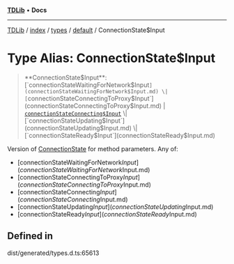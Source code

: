 [**TDLib**](../../../../../../README.md) • **Docs**

***

[TDLib](../../../../../../modules.md) / [index](../../../../../README.md) / [types](../../../README.md) / [default](../README.md) / ConnectionState$Input

# Type Alias: ConnectionState$Input

> **ConnectionState$Input**: [`connectionStateWaitingForNetwork$Input`](connectionStateWaitingForNetwork$Input.md) \| [`connectionStateConnectingToProxy$Input`](connectionStateConnectingToProxy$Input.md) \| [`connectionStateConnecting$Input`](connectionStateConnecting$Input.md) \| [`connectionStateUpdating$Input`](connectionStateUpdating$Input.md) \| [`connectionStateReady$Input`](connectionStateReady$Input.md)

Version of [ConnectionState](ConnectionState.md) for method parameters.
Any of:
- [connectionStateWaitingForNetwork$Input](connectionStateWaitingForNetwork$Input.md)
- [connectionStateConnectingToProxy$Input](connectionStateConnectingToProxy$Input.md)
- [connectionStateConnecting$Input](connectionStateConnecting$Input.md)
- [connectionStateUpdating$Input](connectionStateUpdating$Input.md)
- [connectionStateReady$Input](connectionStateReady$Input.md)

## Defined in

dist/generated/types.d.ts:65613
